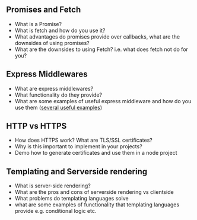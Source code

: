 ## Promises and Fetch
- What is a Promise?
- What is fetch and how do you use it?
- What advantages do promises provide over callbacks, what are the downsides
  of using promises?
- What are the downsides to using Fetch? i.e. what does fetch not do for you?

## Express Middlewares
- What are express middlewares?
- What functionality do they provide?
- What are some examples of useful express middleware and 
how do you use them ([several useful examples](https://blog.jscrambler.com/setting-up-5-useful-middlewares-for-an-express-api/))

## HTTP vs HTTPS
+ How does HTTPS work? What are TLS/SSL certificates?
+ Why is this important to implement in your projects?
+ Demo how to generate certificates and use them in a node project  

## Templating and Serverside rendering
- What is server-side rendering?
- What are the pros and cons of serverside rendering vs clientside
- What problems do templating languages solve
- what are some examples of functionality that templating languages provide
  e.g. conditional logic etc.
